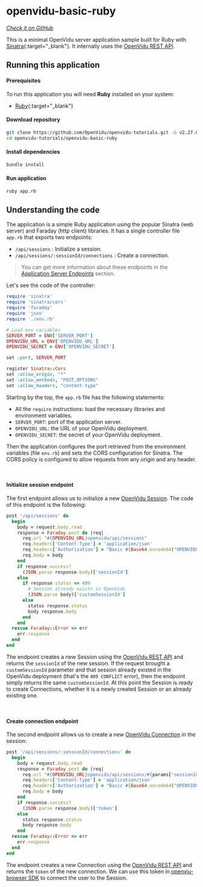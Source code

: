 # openvidu-basic-ruby

<a href="https://github.com/OpenVidu/openvidu-tutorials/tree/master/openvidu-basic-ruby" target="_blank"><i class="icon ion-social-github"> Check it on GitHub</i></a>

This is a minimal OpenVidu server application sample built for Ruby with [Sinatra](https://sinatrarb.com/){:target="_blank"}.
It internally uses the [OpenVidu REST API](reference-docs/REST-API/).


## Running this application

#### Prerequisites
To run this application you will need **Ruby** installed on your system:

- [Ruby](https://www.ruby-lang.org/en/downloads/){:target="_blank"}

#### Download repository

```bash
git clone https://github.com/OpenVidu/openvidu-tutorials.git -b v2.27.0
cd openvidu-tutorials/openvidu-basic-ruby
```

#### Install dependencies

```bash
bundle install
```

#### Run application

```bash
ruby app.rb
```

## Understanding the code

The application is a simple Ruby application using the popular Sinatra (web server) and Faraday (http client) libraries. It has a single controller file `app.rb` that exports two endpoints:

- `/api/sessions` : Initialize a session.
- `/api/sessions/:sessionId/connections` : Create a connection.

> You can get more information about these endpoints in the [Application Server Endpoints](application-server/#rest-endpoints) section.

Let's see the code of the controller:

```ruby
require 'sinatra'
require 'sinatra/cors'
require 'faraday'
require 'json'
require './env.rb'

# Load env variables
SERVER_PORT = ENV['SERVER_PORT']
OPENVIDU_URL = ENV['OPENVIDU_URL']
OPENVIDU_SECRET = ENV['OPENVIDU_SECRET']

set :port, SERVER_PORT

register Sinatra::Cors
set :allow_origin, "*"
set :allow_methods, "POST,OPTIONS"
set :allow_headers, "content-type"
```

Starting by the top, the `app.rb` file has the following statements:

- All the `require` instructions: load the necessary libraries and environment variables.
- `SERVER_PORT`: port of the application server.
- `OPENVIDU_URL`: the URL of your OpenVidu deployment.
- `OPENVIDU_SECRET`: the secret of your OpenVidu deployment.

Then the application configures the port retrieved from the environment variables (file `env.rb`) and sets the CORS configuration for Sinatra. The CORS policy is configured to allow requests from any origin and any header.

<br>

#### Initialize session endpoint

The first endpoint allows us to initialize a new [OpenVidu Session](/developing-your-video-app/#session). The code of this endpoint is the following:

```ruby
post '/api/sessions' do
  begin
    body = request.body.read
    response = Faraday.post do |req|
      req.url "#{OPENVIDU_URL}openvidu/api/sessions"
      req.headers['Content-Type'] = 'application/json'
      req.headers['Authorization'] = "Basic #{Base64.encode64("OPENVIDUAPP:#{OPENVIDU_SECRET}").strip}"
      req.body = body
    end
    if response.success?
      (JSON.parse response.body)['sessionId']
    else
      if response.status == 409
        # Session already exists in OpenVidu
        (JSON.parse body)['customSessionId']
      else
        status response.status
        body response.body
      end
    end
  rescue Faraday::Error => err
    err.response
  end
end
```

The endpoint creates a new Session using the [OpenVidu REST API](reference-docs/REST-API/) and returns the `sessionId` of the new session. If the request brought a `customSessionId` parameter and that session already existed in the OpenVidu deployment (that's the `409 CONFLICT` error), then the endpoint simply returns the same `customSessionId`. At this point the Session is ready to create Connections, whether it is a newly created Session or an already existing one.

<br>

#### Create connection endpoint

The second endpoint allows us to create a new [OpenVidu Connection](/developing-your-video-app/#connection) in the session:

```ruby
post '/api/sessions/:sessionId/connections' do
  begin
    body = request.body.read
    response = Faraday.post do |req|
      req.url "#{OPENVIDU_URL}openvidu/api/sessions/#{params['sessionId']}/connection"
      req.headers['Content-Type'] = 'application/json'
      req.headers['Authorization'] = "Basic #{Base64.encode64("OPENVIDUAPP:#{OPENVIDU_SECRET}").strip}"
      req.body = body
    end
    if response.success?
      (JSON.parse response.body)['token']
    else
      status response.status
      body response.body
    end
  rescue Faraday::Error => err
    err.response
  end
end
```

The endpoint creates a new Connection using the [OpenVidu REST API](reference-docs/REST-API/) and returns the `token` of the new connection. We can use this token in [openviu-browser SDK](reference-docs/openvidu-browser/) to connect the user to the Session.
